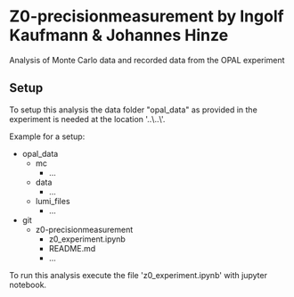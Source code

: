 # Z0-precisionmeasurement by Ingolf Kaufmann & Johannes Hinze

Analysis of Monte Carlo data and recorded data from the OPAL experiment

## Setup

To setup this analysis the data folder "opal_data" as provided in the experiment is needed at the location '..\\..\\'. 

Example for a setup: 

- opal_data
  - mc
    - ...
  - data
    - ...
  - lumi_files
    - ...
- git
  - z0-precisionmeasurement
    - z0_experiment.ipynb
    - README.md
    - ...
    
To run this analysis execute the file 'z0_experiment.ipynb' with jupyter notebook.